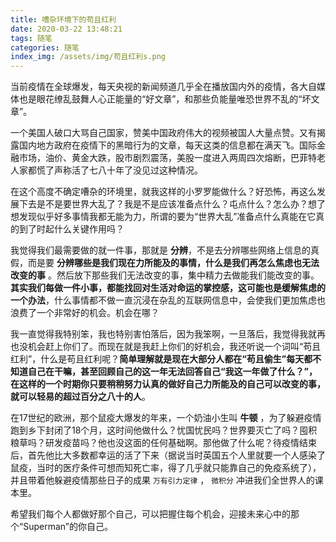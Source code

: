 ```yaml
---
title: 嘈杂环境下的苟且红利
date: 2020-03-22 13:48:21
tags: 随笔
categories: 随笔
index_img: /assets/img/苟且红利s.png
---
```


当前疫情在全球爆发，每天央视的新闻频道几乎全在播放国内外的疫情，各大自媒体也是眼花缭乱鼓舞人心正能量的“好文章”，和那些负能量唯恐世界不乱的“坏文章”。

一个美国人破口大骂自己国家，赞美中国政府伟大的视频被国人大量点赞。又有揭露国内地方政府在疫情下的黑暗行为的文章，每天这类的信息都在满天飞。国际金融市场，油价、黄金大跌，股市剧烈震荡，美股一度进入两周四次熔断，巴菲特老人家都慌了声称活了七八十年了没见过这种情况。

在这个高度不确定嘈杂的环境里，就我这样的小罗罗能做什么？好恐怖，再这么发展下去是不是要世界大乱了？我是不是应该准备点什么？屯点什么？怎么办？想了想发现似乎好多事情我都无能为力，所谓的要为“世界大乱”准备点什么真能在它真的到了时起什么关键作用吗？

我觉得我们最需要做的就一件事，那就是 **分辨**，不是去分辨哪些网络上信息的真假，而是要 **分辨哪些是我们现在力所能及的事情，什么是我们再怎么焦虑也无法改变的事** 。然后放下那些我们无法改变的事，集中精力去做能我们能改变的事。**其实我们每做一件小事，都能找回对生活对命运的掌控感，这可能也是缓解焦虑的一个办法**，什么事情都不做一直沉浸在杂乱的互联网信息中，会使我们更加焦虑也浪费了一个非常好的机会。机会在哪？

我一直觉得我特别笨，我也特别害怕落后，因为我笨啊，一旦落后，我觉得我就再也没机会赶上你们了。而现在就是我赶上你们的好机会，我还听说一个词叫“苟且红利”，什么是苟且红利呢？**简单理解就是现在大部分人都在“苟且偷生”每天都不知道自己在干嘛，甚至回顾自己的这一年无法回答自己“我这一年做了什么？”，在这样的一个时期你只要稍稍努力认真的做好自己力所能及的自己可以改变的事，就可以轻易的超过百分之八十的人**。

在17世纪的欧洲，那个鼠疫大爆发的年来，一个奶油小生叫 **牛顿** ，为了躲避疫情跑到乡下封闭了18个月，这时间他做什么？忧国忧民吗？世界要灭亡了吗？囤积粮草吗？研发疫苗吗？他也没这面的任何基础啊。那他做了什么呢？待疫情结束后，首先他比大多数都幸运的活了下来（据说当时英国五个人里就要一个人感染了鼠疫，当时的医疗条件可想而知死亡率，得了几乎就只能靠自己的免疫系统了），并且带着他躲避疫情那些日子的成果 `万有引力定律` ， `微积分` 冲进我们全世界人的课本里。

希望我们每个人都做好那个自己，可以把握住每个机会，迎接未来心中的那个“Superman”的你自己。
